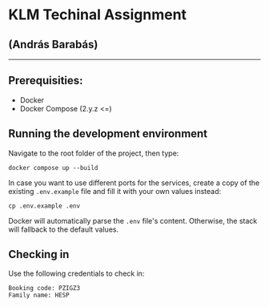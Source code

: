 # KLM Techinal Assignment

## (András Barabás)

---

## Prerequisities:

-   Docker
-   Docker Compose (2.y.z <=)

## Running the development environment

Navigate to the root folder of the project, then type:

```
docker compose up --build
```

In case you want to use different ports for the services, create a copy of the existing `.env.example` file and fill it with your own values instead:

```
cp .env.example .env
```

Docker will automatically parse the `.env` file's content. Otherwise, the stack will fallback to the default values.

## Checking in

Use the following credentials to check in:

```
Booking code: PZIGZ3
Family name: HESP
```
